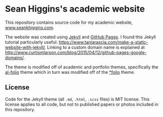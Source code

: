 # Sean Higgins's academic website

This repository contains source code for my academic website, www.seankhiggins.com.

The website was created using [Jekyll](https://jekyllrb.com/) and [GitHub Pages](https://pages.github.com/). 
I found this Jekyll tutorial particularly useful: https://www.taniarascia.com/make-a-static-website-with-jekyll/. Linking to a custom domain name is explained at http://www.curtismlarson.com/blog/2015/04/12/github-pages-google-domains/.

The theme is modified off of academic and portfolio themes, specifically the [al-folio](https://github.com/alshedivat/al-folio) theme which in turn was modified off of the [\*folio](https://github.com/bogoli/-folio) theme.

## License

Code for the Jekyll theme (all `.md`, `.html`, `.scss` files) is MIT license. This license applies to all code, but not to published papers or photos included in this repository.
